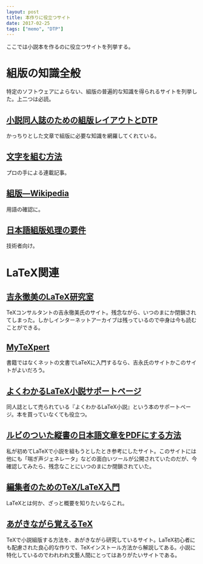 ```yaml
---
layout: post
title: 本作りに役立つサイト
date: 2017-02-25
tags: ["memo", "DTP"]
---
```


ここでは小説本を作るのに役立つサイトを列挙する。

# 組版の知識全般
特定のソフトウェアによらない、組版の普遍的な知識を得られるサイトを列挙した。上二つは必読。

## [小説同人誌のための組版レイアウトとDTP](http://t2publisher.xrea.jp/forme/)
かっちりとした文章で組版に必要な知識を網羅してくれている。
## [文字を組む方法](http://www.morisawa.co.jp/culture/japanese-typesetting/)
プロの手による連載記事。
## [組版―Wikipedia](https://ja.wikipedia.org/wiki/組版)
用語の確認に。
## [日本語組版処理の要件](https://www.w3.org/TR/2012/NOTE-jlreq-20120403/ja/)
技術者向け。

# LaTeX関連
## [吉永徹美のLaTeX研究室](https://web.archive.org/web/20161004154816/http://www.h4.dion.ne.jp/~latexcat/)
TeXコンサルタントの吉永徹美氏のサイト。残念ながら、いつのまにか閉鎖されてしまった。しかしインターネットアーカイブは残っているので中身は今も読むことができる。
## [MyTeXpert](https://mytexpert.osdn.jp)
書籍ではなくネットの文書でLaTeXに入門するなら、吉永氏のサイトかこのサイトがよいだろう。
## [よくわかるLaTeX小説サポートページ](http://p-act.sakura.ne.jp/PARALLEL_ACT/LaTeX-Dojin/)
同人誌として売られている『よくわかるLaTeX小説』という本のサポートページ。本を買っていなくても役立つ。
## [ルビのついた縦書の日本語文章をPDFにする方法](http://nyancleap.net/novels/novelskill/rubypdf.html)
私が初めてLaTeXで小説を組もうとしたとき参考にしたサイト。このサイトには他にも「喘ぎ声ジェネレータ」などの面白いツールが公開されていたのだが、今確認してみたら、残念なことにいつのまにか閉鎖されていた。
## [編集者のためのTeX/LaTeX入門](http://www.kksanshusha.jp/booklab/guide/tex/tex-introduction)
LaTeXとは何か、ざっと概要を知りたいならこれ。
## [あがきながら覚えるTeX](https://hakuoku.github.io/agakuTeX/)
TeXで小説組版する方法を、あがきながら研究しているサイト。LaTeX初心者にも配慮された良心的な作りで、TeXインストール方法から解説してある。小説に特化しているのでわれわれ文藝人間にとってはありがたいサイトである。
